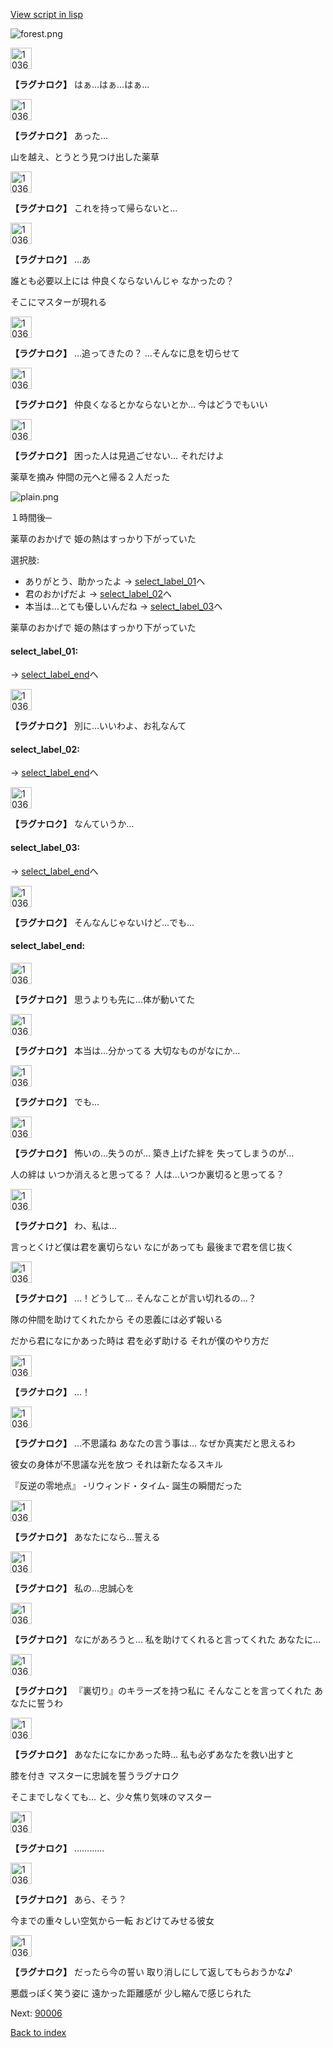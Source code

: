 [View script in lisp](../scripts/10361203.txt)

![forest.png](../images/backgrounds/forest.png)

<img src="../images/units/103611.png" alt="103611.png" height="34"/>

**【ラグナロク】**
はぁ…はぁ…はぁ…

<img src="../images/units/103611.png" alt="103611.png" height="34"/>

**【ラグナロク】**
あった…

山を越え、とうとう見つけ出した薬草

<img src="../images/units/103611.png" alt="103611.png" height="34"/>

**【ラグナロク】**
これを持って帰らないと…

<img src="../images/units/103611.png" alt="103611.png" height="34"/>

**【ラグナロク】**
…あ

誰とも必要以上には
仲良くならないんじゃ
なかったの？

そこにマスターが現れる

<img src="../images/units/103611.png" alt="103611.png" height="34"/>

**【ラグナロク】**
…追ってきたの？
…そんなに息を切らせて

<img src="../images/units/103611.png" alt="103611.png" height="34"/>

**【ラグナロク】**
仲良くなるとかならないとか…
今はどうでもいい

<img src="../images/units/103611.png" alt="103611.png" height="34"/>

**【ラグナロク】**
困った人は見過ごせない…
それだけよ

薬草を摘み
仲間の元へと帰る２人だった

![plain.png](../images/backgrounds/plain.png)

１時間後─

薬草のおかげで
姫の熱はすっかり下がっていた

選択肢:
- ありがとう、助かったよ → [select_label_01](#select_label_01)へ
- 君のおかげだよ → [select_label_02](#select_label_02)へ
- 本当は…とても優しいんだね → [select_label_03](#select_label_03)へ

薬草のおかげで
姫の熱はすっかり下がっていた

#### select_label_01:
 → [select_label_end](#select_label_end)へ

<img src="../images/units/103611.png" alt="103611.png" height="34"/>

**【ラグナロク】**
別に…いいわよ、お礼なんて

#### select_label_02:
 → [select_label_end](#select_label_end)へ

<img src="../images/units/103611.png" alt="103611.png" height="34"/>

**【ラグナロク】**
なんていうか…

#### select_label_03:
 → [select_label_end](#select_label_end)へ

<img src="../images/units/103611.png" alt="103611.png" height="34"/>

**【ラグナロク】**
そんなんじゃないけど…でも…

#### select_label_end:

<img src="../images/units/103611.png" alt="103611.png" height="34"/>

**【ラグナロク】**
思うよりも先に…体が動いてた

<img src="../images/units/103611.png" alt="103611.png" height="34"/>

**【ラグナロク】**
本当は…分かってる
大切なものがなにか…

<img src="../images/units/103611.png" alt="103611.png" height="34"/>

**【ラグナロク】**
でも…

<img src="../images/units/103611.png" alt="103611.png" height="34"/>

**【ラグナロク】**
怖いの…失うのが…
築き上げた絆を
失ってしまうのが…

人の絆は
いつか消えると思ってる？
人は…いつか裏切ると思ってる？

<img src="../images/units/103611.png" alt="103611.png" height="34"/>

**【ラグナロク】**
わ、私は…

言っとくけど僕は君を裏切らない
なにがあっても
最後まで君を信じ抜く

<img src="../images/units/103611.png" alt="103611.png" height="34"/>

**【ラグナロク】**
…！どうして…
そんなことが言い切れるの…？

隊の仲間を助けてくれたから
その恩義には必ず報いる

だから君になにかあった時は
君を必ず助ける
それが僕のやり方だ

<img src="../images/units/103611.png" alt="103611.png" height="34"/>

**【ラグナロク】**
…！

<img src="../images/units/103611.png" alt="103611.png" height="34"/>

**【ラグナロク】**
…不思議ね
あなたの言う事は…
なぜか真実だと思えるわ

彼女の身体が不思議な光を放つ
それは新たなるスキル

『反逆の零地点』
-リウィンド・タイム-
誕生の瞬間だった

<img src="../images/units/103611.png" alt="103611.png" height="34"/>

**【ラグナロク】**
あなたになら…誓える

<img src="../images/units/103611.png" alt="103611.png" height="34"/>

**【ラグナロク】**
私の…忠誠心を

<img src="../images/units/103611.png" alt="103611.png" height="34"/>

**【ラグナロク】**
なにがあろうと…
私を助けてくれると言ってくれた
あなたに…

<img src="../images/units/103611.png" alt="103611.png" height="34"/>

**【ラグナロク】**
『裏切り』のキラーズを持つ私に
そんなことを言ってくれた
あなたに誓うわ

<img src="../images/units/103611.png" alt="103611.png" height="34"/>

**【ラグナロク】**
あなたになにかあった時…
私も必ずあなたを救い出すと

膝を付き
マスターに忠誠を誓うラグナロク

そこまでしなくても…
と、少々焦り気味のマスター

<img src="../images/units/103611.png" alt="103611.png" height="34"/>

**【ラグナロク】**
…………

<img src="../images/units/103611.png" alt="103611.png" height="34"/>

**【ラグナロク】**
あら、そう？

今までの重々しい空気から一転
おどけてみせる彼女

<img src="../images/units/103611.png" alt="103611.png" height="34"/>

**【ラグナロク】**
だったら今の誓い
取り消しにして返してもらおうかな♪

悪戯っぽく笑う姿に
遠かった距離感が
少し縮んで感じられた


Next: [90006](90006.md)

[Back to index](index.md)
